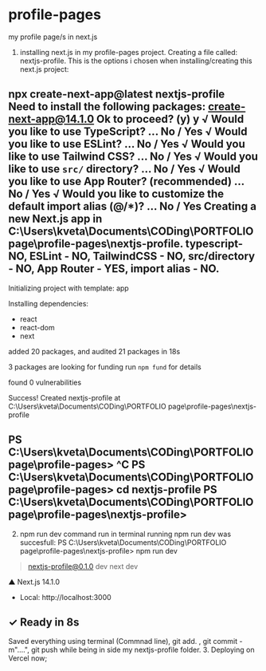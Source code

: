 # profile-pages
my profile page/s in next.js
1. installing next.js in my profile-pages project. Creating a file called: nextjs-profile.
This is the options i chosen when installing/creating this next.js project:

npx create-next-app@latest nextjs-profile       
Need to install the following packages:
create-next-app@14.1.0
Ok to proceed? (y) y
√ Would you like to use TypeScript? ... No / Yes
√ Would you like to use ESLint? ... No / Yes
√ Would you like to use Tailwind CSS? ... No / Yes
√ Would you like to use `src/` directory? ... No / Yes
√ Would you like to use App Router? (recommended) ... No / Yes
√ Would you like to customize the default import alias (@/*)? ... No / Yes
Creating a new Next.js app in C:\Users\kveta\Documents\CODing\PORTFOLIO page\profile-pages\nextjs-profile.
typescript-NO, ESLint - NO, TailwindCSS - NO, src/directory - NO, App Router - YES, import alias - NO. 
----------------------------
Initializing project with template: app 

Installing dependencies:
- react
- react-dom
- next

added 20 packages, and audited 21 packages in 18s

3 packages are looking for funding
  run `npm fund` for details

found 0 vulnerabilities

Success! Created nextjs-profile at C:\Users\kveta\Documents\CODing\PORTFOLIO page\profile-pages\nextjs-profile

PS C:\Users\kveta\Documents\CODing\PORTFOLIO page\profile-pages> ^C
PS C:\Users\kveta\Documents\CODing\PORTFOLIO page\profile-pages> cd nextjs-profile
PS C:\Users\kveta\Documents\CODing\PORTFOLIO page\profile-pages\nextjs-profile> 
-------------------------------------------------------------------
2. npm run dev command run in terminal
running npm run dev was succesfull:
PS C:\Users\kveta\Documents\CODing\PORTFOLIO page\profile-pages\nextjs-profile> npm run dev

> nextjs-profile@0.1.0 dev
> next dev

   ▲ Next.js 14.1.0
   - Local:        http://localhost:3000

 ✓ Ready in 8s
 --------------------------------------------
 Saved everything using terminal (Commnad line), git add. , git commit -m"....", git push while being in side my nextjs-profile folder. 
3. Deploying on Vercel now;
